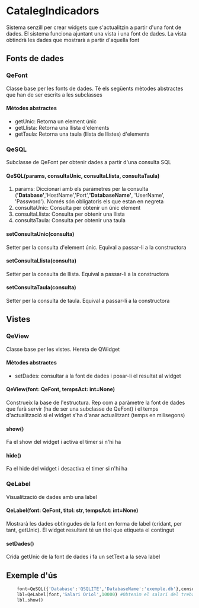 # CatalegIndicadors
Sistema senzill per crear widgets que s'actualitzin a partir d'una font de dades. 
El sistema funciona ajuntant una vista i una font de dades. La vista obtindrà les dades que mostrarà a partir d'aquella font
## Fonts de dades
### QeFont
Classe base per les fonts de dades. Té els següents mètodes abstractes que han de ser escrits a les subclasses
#### Mètodes abstractes
* getUnic: Retorna un element únic
* getLlista: Retorna una llista d'elements
* getTaula: Retorna una taula (llista de llistes) d'elements
### QeSQL
Subclasse de QeFont per obtenir dades a partir d'una consulta SQL
#### QeSQL(params, consultaUnic, consultaLlista, consultaTaula)
1. params: Diccionari amb els paràmetres per la consulta (**'Database'**,'HostName','Port',**'DatabaseName'**, 'UserName', 'Password'). Només són obligatoris els que estan en negreta
2. consultaUnic: Consulta per obtenir un únic element
3. consultaLlista: Consulta per obtenir una llista
4. consultaTaula: Consulta per obtenir una taula
#### setConsultaUnic(consulta)
Setter per la consulta d'element únic. Equival a passar-li a la constructora
#### setConsultaLlista(consulta)
Setter per la consulta de llista. Equival a passar-li a la constructora
#### setConsultaTaula(consulta)
Setter per la consulta de taula. Equival a passar-li a la constructora

## Vistes
### QeView
Classe base per les vistes. Hereta de QWidget
#### Mètodes abstractes
* setDades: consultar a la font de dades i posar-li el resultat al widget
#### QeView(font: QeFont, tempsAct: int=None)
Construeix la base de l'estructura. Rep com a paràmetre la font de dades que farà servir (ha de ser una subclasse de QeFont) i el temps d'actualització si el widget s'ha d'anar actualitzant (temps en milisegons)
#### show()
Fa el show del widget i activa el timer si n'hi ha
#### hide()
Fa el hide del widget i desactiva el timer si n'hi ha

### QeLabel
Visualització de dades amb una label
#### QeLabel(font: QeFont, titol: str, tempsAct: int=None)
Mostrarà les dades obtingudes de la font en forma de label (cridant, per tant, getUnic). El widget resultant té un títol que etiqueta el contingut
#### setDades()
Crida getUnic de la font de dades i fa un setText a la seva label

## Exemple d'ús
```Python
    font=QeSQL({'Database':'QSQLITE','DatabaseName':'exemple.db'},consultaUnic='select salari from taula where nom="Oriol"; ')
    lbl=QeLabel(font,'Salari Oriol',10000) #Obtenim el salari del treballador Oriol. Actualitzem cada 10000 ms (10 segons)
    lbl.show()
```
